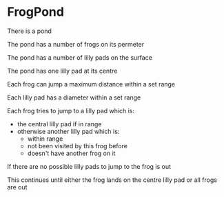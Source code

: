# FrogPond

There is a pond

The pond has a number of frogs on its permeter

The pond has a number of lilly pads on the surface

The pond has one lilly pad at its centre

Each frog can jump a maximum distance within a set range

Each lilly pad has a diameter within a set range

Each frog tries to jump to a lilly pad which is:
- the central lilly pad if in range
- otherwise another lilly pad which is:
  - within range
  - not been visited by this frog before
  - doesn't have another frog on it
  
If there are no possible lilly pads to jump to the frog is out

This continues until either the frog lands on the centre lilly pad or all frogs are out
